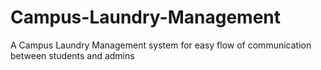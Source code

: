 # Campus-Laundry-Management
A Campus Laundry Management system for easy flow of communication between students and admins
